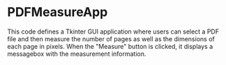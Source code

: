 # PDFMeasureApp
This code defines a Tkinter GUI application where users can select a PDF file and then 
measure the number of pages as well as the dimensions of each page in pixels.
When the "Measure" button is clicked, it displays a messagebox with the measurement information.
